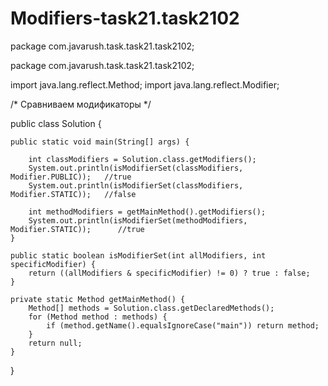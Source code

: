 # Modifiers-task21.task2102
package com.javarush.task.task21.task2102;

package com.javarush.task.task21.task2102;

import java.lang.reflect.Method;
import java.lang.reflect.Modifier;

/* 
Сравниваем модификаторы
*/

public class Solution {

    public static void main(String[] args) {
    
        int classModifiers = Solution.class.getModifiers();
        System.out.println(isModifierSet(classModifiers, Modifier.PUBLIC));   //true
        System.out.println(isModifierSet(classModifiers, Modifier.STATIC));   //false

        int methodModifiers = getMainMethod().getModifiers();
        System.out.println(isModifierSet(methodModifiers, Modifier.STATIC));      //true
    }

    public static boolean isModifierSet(int allModifiers, int specificModifier) {
        return ((allModifiers & specificModifier) != 0) ? true : false;
    }

    private static Method getMainMethod() {
        Method[] methods = Solution.class.getDeclaredMethods();
        for (Method method : methods) {
            if (method.getName().equalsIgnoreCase("main")) return method;
        }
        return null;
    }
}
